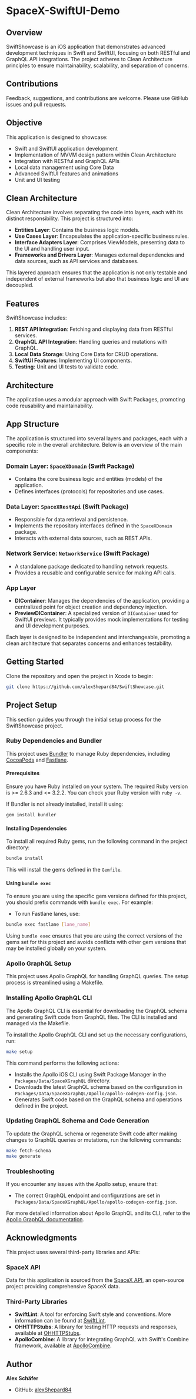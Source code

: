 # SpaceX-SwiftUI-Demo

## Overview
SwiftShowcase is an iOS application that demonstrates advanced development techniques in Swift and SwiftUI, focusing on both RESTful and GraphQL API integrations. The project adheres to Clean Architecture principles to ensure maintainability, scalability, and separation of concerns.

## Contributions
Feedback, suggestions, and contributions are welcome. Please use GitHub issues and pull requests.

## Objective
This application is designed to showcase:
- Swift and SwiftUI application development
- Implementation of MVVM design pattern within Clean Architecture
- Integration with RESTful and GraphQL APIs
- Local data management using Core Data
- Advanced SwiftUI features and animations
- Unit and UI testing

## Clean Architecture
Clean Architecture involves separating the code into layers, each with its distinct responsibility. This project is structured into:
- **Entities Layer**: Contains the business logic models.
- **Use Cases Layer**: Encapsulates the application-specific business rules.
- **Interface Adapters Layer**: Comprises ViewModels, presenting data to the UI and handling user input.
- **Frameworks and Drivers Layer**: Manages external dependencies and data sources, such as API services and databases.

This layered approach ensures that the application is not only testable and independent of external frameworks but also that business logic and UI are decoupled.

## Features
SwiftShowcase includes:
1. **REST API Integration**: Fetching and displaying data from RESTful services.
2. **GraphQL API Integration**: Handling queries and mutations with GraphQL.
3. **Local Data Storage**: Using Core Data for CRUD operations.
4. **SwiftUI Features**: Implementing UI components.
5. **Testing**: Unit and UI tests to validate code.

## Architecture
The application uses a modular approach with Swift Packages, promoting code reusability and maintainability.

## App Structure

The application is structured into several layers and packages, each with a specific role in the overall architecture. Below is an overview of the main components:

### Domain Layer: `SpaceXDomain` (Swift Package)
- Contains the core business logic and entities (models) of the application.
- Defines interfaces (protocols) for repositories and use cases.

### Data Layer: `SpaceXRestApi` (Swift Package)
- Responsible for data retrieval and persistence.
- Implements the repository interfaces defined in the `SpaceXDomain` package.
- Interacts with external data sources, such as REST APIs.

### Network Service: `NetworkService` (Swift Package)
- A standalone package dedicated to handling network requests.
- Provides a reusable and configurable service for making API calls.

### App Layer
- **DIContainer**: Manages the dependencies of the application, providing a centralized point for object creation and dependency injection.
- **PreviewDIContainer**: A specialized version of `DIContainer` used for SwiftUI previews. It typically provides mock implementations for testing and UI development purposes.

Each layer is designed to be independent and interchangeable, promoting a clean architecture that separates concerns and enhances testability.

## Getting Started
Clone the repository and open the project in Xcode to begin:

```bash
git clone https://github.com/alexShepard84/SwiftShowcase.git
```

## Project Setup

This section guides you through the initial setup process for the SwiftShowcase project.

### Ruby Dependencies and Bundler

This project uses [Bundler](https://bundler.io/) to manage Ruby dependencies, including [CocoaPods](https://cocoapods.org/) and [Fastlane](https://fastlane.tools/).

#### Prerequisites
Ensure you have Ruby installed on your system. The required Ruby version is >= 2.6.3 and <= 3.2.2. You can check your Ruby version with `ruby -v`.

If Bundler is not already installed, install it using:

```bash
gem install bundler
```

#### Installing Dependencies
To install all required Ruby gems, run the following command in the project directory:

```bash
bundle install
```

This will install the gems defined in the `Gemfile`.

#### Using `bundle exec`
To ensure you are using the specific gem versions defined for this project, you should prefix commands with `bundle exec`. For example:

- To run Fastlane lanes, use:

```bash
bundle exec fastlane [lane_name]
```

Using `bundle exec` ensures that you are using the correct versions of the gems set for this project and avoids conflicts with other gem versions that may be installed globally on your system.

### Apollo GraphQL Setup

This project uses Apollo GraphQL for handling GraphQL queries. The setup process is streamlined using a Makefile.

### Installing Apollo GraphQL CLI
The Apollo GraphQL CLI is essential for downloading the GraphQL schema and generating Swift code from GraphQL files. The CLI is installed and managed via the Makefile.

To install the Apollo GraphQL CLI and set up the necessary configurations, run:

```bash
make setup
```

This command performs the following actions:
- Installs the Apollo iOS CLI using Swift Package Manager in the `Packages/Data/SpaceXGraphQL` directory.
- Downloads the latest GraphQL schema based on the configuration in `Packages/Data/SpaceXGraphQL/Apollo/apollo-codegen-config.json`.
- Generates Swift code based on the GraphQL schema and operations defined in the project.

### Updating GraphQL Schema and Code Generation
To update the GraphQL schema or regenerate Swift code after making changes to GraphQL queries or mutations, run the following commands:

```bash
make fetch-schema
make generate
```

### Troubleshooting
If you encounter any issues with the Apollo setup, ensure that:
- The correct GraphQL endpoint and configurations are set in `Packages/Data/SpaceXGraphQL/Apollo/apollo-codegen-config.json`.

For more detailed information about Apollo GraphQL and its CLI, refer to the [Apollo GraphQL documentation](https://www.apollographql.com/docs/).

## Acknowledgments

This project uses several third-party libraries and APIs:

### SpaceX API
Data for this application is sourced from the [SpaceX API](https://github.com/r-spacex/SpaceX-API), an open-source project providing comprehensive SpaceX data.

### Third-Party Libraries
- **SwiftLint**: A tool for enforcing Swift style and conventions. More information can be found at [SwiftLint](https://github.com/realm/SwiftLint).
- **OHHTTPStubs**: A library for testing HTTP requests and responses, available at [OHHTTPStubs](https://github.com/AliSoftware/OHHTTPStubs).
- **ApolloCombine**: A library for integrating GraphQL with Swift's Combine framework, available at [ApolloCombine](https://github.com/joel-perry/ApolloCombine.git).


## Author

**Alex Schäfer**

- GitHub: [alexShepard84](https://github.com/alexShepard84)